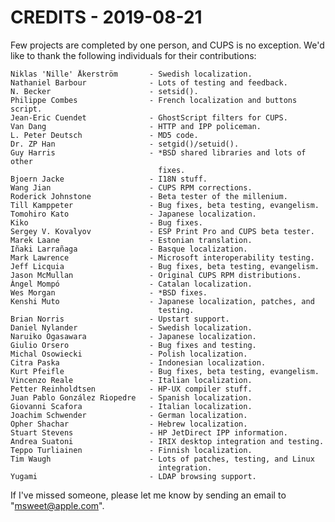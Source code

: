CREDITS - 2019-08-21
====================

Few projects are completed by one person, and CUPS is no exception.  We'd like
to thank the following individuals for their contributions:

    Niklas 'Nille' Åkerström       - Swedish localization.
    Nathaniel Barbour              - Lots of testing and feedback.
    N. Becker                      - setsid().
    Philippe Combes                - French localization and buttons script.
    Jean-Eric Cuendet              - GhostScript filters for CUPS.
    Van Dang                       - HTTP and IPP policeman.
    L. Peter Deutsch               - MD5 code.
    Dr. ZP Han                     - setgid()/setuid().
    Guy Harris                     - *BSD shared libraries and lots of other
                                     fixes.
    Bjoern Jacke                   - I18N stuff.
    Wang Jian                      - CUPS RPM corrections.
    Roderick Johnstone             - Beta tester of the millenium.
    Till Kamppeter                 - Bug fixes, beta testing, evangelism.
    Tomohiro Kato                  - Japanese localization.
    Kiko                           - Bug fixes.
    Sergey V. Kovalyov             - ESP Print Pro and CUPS beta tester.
    Marek Laane                    - Estonian translation.
    Iñaki Larrañaga                - Basque localization.
    Mark Lawrence                  - Microsoft interoperability testing.
    Jeff Licquia                   - Bug fixes, beta testing, evangelism.
    Jason McMullan                 - Original CUPS RPM distributions.
    Àngel Mompó                    - Catalan localization.
    Wes Morgan                     - *BSD fixes.
    Kenshi Muto                    - Japanese localization, patches, and
                                     testing.
    Brian Norris                   - Upstart support.
    Daniel Nylander                - Swedish localization.
    Naruiko Ogasawara              - Japanese localization.
    Giulio Orsero                  - Bug fixes and testing.
    Michal Osowiecki               - Polish localization.
    Citra Paska                    - Indonesian localization.
    Kurt Pfeifle                   - Bug fixes, beta testing, evangelism.
    Vincenzo Reale                 - Italian localization.
    Petter Reinholdtsen            - HP-UX compiler stuff.
    Juan Pablo González Riopedre   - Spanish localization.
    Giovanni Scafora               - Italian localization.
    Joachim Schwender              - German localization.
    Opher Shachar                  - Hebrew localization.
    Stuart Stevens                 - HP JetDirect IPP information.
    Andrea Suatoni                 - IRIX desktop integration and testing.
    Teppo Turliainen               - Finnish localization.
    Tim Waugh                      - Lots of patches, testing, and Linux
                                     integration.
    Yugami                         - LDAP browsing support.

If I've missed someone, please let me know by sending an email to
"msweet@apple.com".
